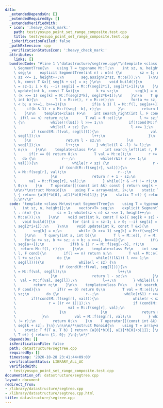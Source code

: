 ```yaml
---
data:
  _extendedDependsOn: []
  _extendedRequiredBy: []
  _extendedVerifiedWith:
  - icon: ':heavy_check_mark:'
    path: test/yosupo_point_set_range_composite.test.cpp
    title: test/yosupo_point_set_range_composite.test.cpp
  _isVerificationFailed: false
  _pathExtension: cpp
  _verificationStatusIcon: ':heavy_check_mark:'
  attributes:
    links: []
  bundledCode: "#line 1 \"datastructure/segtree.cpp\"\ntemplate <class M>\nstruct\
    \ SegmentTree{\n    using T = typename M::T;\n    int sz, n, height{};\n    vector<T>\
    \ seg;\n    explicit SegmentTree(int n) : n(n) {\n        sz = 1; while(sz < n)\
    \ sz <<= 1, height++;\n        seg.assign(2*sz, M::e());\n    }\n\n    void set(int\
    \ k, const T &x){ seg[k + sz] = x; }\n\n    void build(){\n        for (int i\
    \ = sz-1; i > 0; --i) seg[i] = M::f(seg[2*i], seg[2*i+1]);\n    }\n\n    void\
    \ update(int k, const T &x){\n        k += sz;\n        seg[k] = x;\n        while\
    \ (k >>= 1) seg[k] = M::f(seg[2*k], seg[2*k+1]);\n    }\n\n    T query(int a,\
    \ int b){\n        T l = M::e(), r = M::e();\n        for(a += sz, b += sz; a\
    \ < b; a >>=1, b>>=1){\n            if(a & 1) l = M::f(l, seg[a++]);\n       \
    \     if(b & 1) r = M::f(seg[--b], r);\n        }\n        return M::f(l, r);\n\
    \    }\n\n    template<class F>\n    int search_right(int l, F cond){\n      \
    \  if(l == n) return n;\n        T val = M::e();\n        l += sz;\n        do\
    \ {\n            while(!(l&1)) l >>= 1;\n            if(!cond(M::f(val, seg[l]))){\n\
    \                while(l < sz) {\n                    l <<= 1;\n             \
    \       if (cond(M::f(val, seg[l]))){\n                        val = M::f(val,\
    \ seg[l]);\n                        l++;\n                    }\n            \
    \    }\n                return l - sz;\n            }\n            val = M::f(val,\
    \ seg[l]);\n            l++;\n        } while((l & -l) != l);\n        return\
    \ n;\n    }\n\n    template<class F>\n    int search_left(int r, F cond){\n  \
    \      if(r == 0) return 0;\n        T val = M::e();\n        r += sz;\n     \
    \   do {\n            r--;\n            while(r&1) r >>= 1;\n            if(!cond(M::f(seg[r],\
    \ val))){\n                while(r < sz) {\n                    r = ((r << 1)|1);\n\
    \                    if (cond(M::f(seg[r], val))){\n                        val\
    \ = M::f(seg[r], val);\n                        r--;\n                    }\n\
    \                }\n                return r + 1 - sz;\n            }\n      \
    \      val = M::f(seg[r], val);\n        } while((r & -r) != r);\n        return\
    \ 0;\n    }\n    T operator[](const int &k) const { return seg[k + sz]; }\n};\n\
    \n\n/*\nstruct Monoid{\n    using T = array<mint, 2>;\n    static T f(T a, T b)\
    \ { return {a[0]*b[0], a[1]*b[0]+b[1]}; }\n    static T e() { return {1, 0}; }\n\
    };\n*/\n"
  code: "template <class M>\nstruct SegmentTree{\n    using T = typename M::T;\n \
    \   int sz, n, height{};\n    vector<T> seg;\n    explicit SegmentTree(int n)\
    \ : n(n) {\n        sz = 1; while(sz < n) sz <<= 1, height++;\n        seg.assign(2*sz,\
    \ M::e());\n    }\n\n    void set(int k, const T &x){ seg[k + sz] = x; }\n\n \
    \   void build(){\n        for (int i = sz-1; i > 0; --i) seg[i] = M::f(seg[2*i],\
    \ seg[2*i+1]);\n    }\n\n    void update(int k, const T &x){\n        k += sz;\n\
    \        seg[k] = x;\n        while (k >>= 1) seg[k] = M::f(seg[2*k], seg[2*k+1]);\n\
    \    }\n\n    T query(int a, int b){\n        T l = M::e(), r = M::e();\n    \
    \    for(a += sz, b += sz; a < b; a >>=1, b>>=1){\n            if(a & 1) l = M::f(l,\
    \ seg[a++]);\n            if(b & 1) r = M::f(seg[--b], r);\n        }\n      \
    \  return M::f(l, r);\n    }\n\n    template<class F>\n    int search_right(int\
    \ l, F cond){\n        if(l == n) return n;\n        T val = M::e();\n       \
    \ l += sz;\n        do {\n            while(!(l&1)) l >>= 1;\n            if(!cond(M::f(val,\
    \ seg[l]))){\n                while(l < sz) {\n                    l <<= 1;\n\
    \                    if (cond(M::f(val, seg[l]))){\n                        val\
    \ = M::f(val, seg[l]);\n                        l++;\n                    }\n\
    \                }\n                return l - sz;\n            }\n          \
    \  val = M::f(val, seg[l]);\n            l++;\n        } while((l & -l) != l);\n\
    \        return n;\n    }\n\n    template<class F>\n    int search_left(int r,\
    \ F cond){\n        if(r == 0) return 0;\n        T val = M::e();\n        r +=\
    \ sz;\n        do {\n            r--;\n            while(r&1) r >>= 1;\n     \
    \       if(!cond(M::f(seg[r], val))){\n                while(r < sz) {\n     \
    \               r = ((r << 1)|1);\n                    if (cond(M::f(seg[r], val))){\n\
    \                        val = M::f(seg[r], val);\n                        r--;\n\
    \                    }\n                }\n                return r + 1 - sz;\n\
    \            }\n            val = M::f(seg[r], val);\n        } while((r & -r)\
    \ != r);\n        return 0;\n    }\n    T operator[](const int &k) const { return\
    \ seg[k + sz]; }\n};\n\n\n/*\nstruct Monoid{\n    using T = array<mint, 2>;\n\
    \    static T f(T a, T b) { return {a[0]*b[0], a[1]*b[0]+b[1]}; }\n    static\
    \ T e() { return {1, 0}; }\n};\n*/"
  dependsOn: []
  isVerificationFile: false
  path: datastructure/segtree.cpp
  requiredBy: []
  timestamp: '2020-10-28 23:41:44+09:00'
  verificationStatus: LIBRARY_ALL_AC
  verifiedWith:
  - test/yosupo_point_set_range_composite.test.cpp
documentation_of: datastructure/segtree.cpp
layout: document
redirect_from:
- /library/datastructure/segtree.cpp
- /library/datastructure/segtree.cpp.html
title: datastructure/segtree.cpp
---
```

